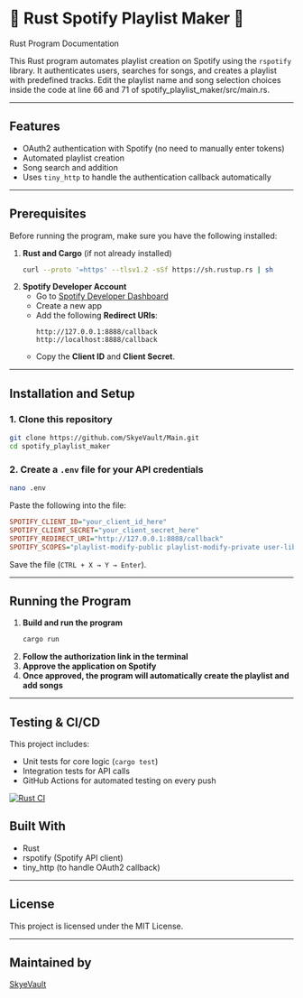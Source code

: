# 🎵 Rust Spotify Playlist Maker 🎵
Rust Program Documentation

This Rust program automates playlist creation on Spotify using the `rspotify` library. It authenticates users, searches for songs, and creates a playlist with predefined tracks. Edit the playlist name and song selection choices inside the code at line 66 and 71 of spotify_playlist_maker/src/main.rs.

---

## Features
- OAuth2 authentication with Spotify (no need to manually enter tokens)
- Automated playlist creation
- Song search and addition
- Uses `tiny_http` to handle the authentication callback automatically

---

## Prerequisites
Before running the program, make sure you have the following installed:

1. **Rust and Cargo** (if not already installed)  
   ```sh
   curl --proto '=https' --tlsv1.2 -sSf https://sh.rustup.rs | sh
   ```
2. **Spotify Developer Account**  
   - Go to [Spotify Developer Dashboard](https://developer.spotify.com/dashboard)
   - Create a new app
   - Add the following **Redirect URIs**:
     ```
     http://127.0.0.1:8888/callback
     http://localhost:8888/callback
     ```
   - Copy the **Client ID** and **Client Secret**.

---

## Installation and Setup
### 1. Clone this repository
```sh
git clone https://github.com/SkyeVault/Main.git
cd spotify_playlist_maker
```

### 2. Create a `.env` file for your API credentials
```sh
nano .env
```
Paste the following into the file:
```ini
SPOTIFY_CLIENT_ID="your_client_id_here"
SPOTIFY_CLIENT_SECRET="your_client_secret_here"
SPOTIFY_REDIRECT_URI="http://127.0.0.1:8888/callback"
SPOTIFY_SCOPES="playlist-modify-public playlist-modify-private user-library-read"
```
Save the file (`CTRL + X → Y → Enter`).

---

## Running the Program
1. **Build and run the program**
   ```sh
   cargo run
   ```
2. **Follow the authorization link in the terminal**
3. **Approve the application on Spotify**
4. **Once approved, the program will automatically create the playlist and add songs**

---

## Testing & CI/CD

This project includes:
- Unit tests for core logic (`cargo test`)
- Integration tests for API calls
- GitHub Actions for automated testing on every push

[![Rust CI](https://github.com/SkyeVault/Main/actions/workflows/rust-ci.yml/badge.svg)](https://github.com/SkyeVault/Main/actions)

## Built With
- Rust
- rspotify (Spotify API client)
- tiny_http (to handle OAuth2 callback)

---

## License
This project is licensed under the MIT License.

---

## Maintained by
[SkyeVault](https://github.com/SkyeVault)
```

